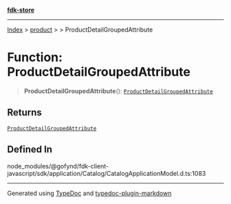 [**fdk-store**](../../../README.md)
***

[Index](../../../API.md) > [product](../../README.md) > [<internal>](../README.md) > ProductDetailGroupedAttribute

# Function: ProductDetailGroupedAttribute

> **ProductDetailGroupedAttribute**(): [`ProductDetailGroupedAttribute`](../type-aliases/type-alias.ProductDetailGroupedAttribute.md)

## Returns

[`ProductDetailGroupedAttribute`](../type-aliases/type-alias.ProductDetailGroupedAttribute.md)

## Defined In

node\_modules/@gofynd/fdk-client-javascript/sdk/application/Catalog/CatalogApplicationModel.d.ts:1083

***
Generated using [TypeDoc](https://typedoc.org/) and [typedoc-plugin-markdown](https://www.npmjs.com/package/typedoc-plugin-markdown)
